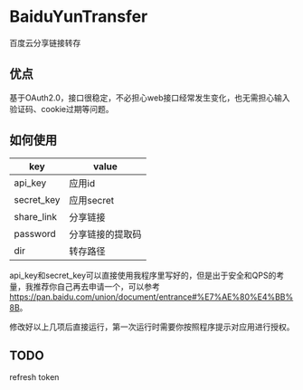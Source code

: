 # BaiduYunTransfer
 百度云分享链接转存

## 优点

基于OAuth2.0，接口很稳定，不必担心web接口经常发生变化，也无需担心输入验证码、cookie过期等问题。

## 如何使用

| key        | value            |
| ---------- | ---------------- |
| api_key    | 应用id           |
| secret_key | 应用secret       |
| share_link | 分享链接         |
| password   | 分享链接的提取码 |
| dir        | 转存路径         |

api_key和secret_key可以直接使用我程序里写好的，但是出于安全和QPS的考量，我推荐你自己再去申请一个，可以参考<https://pan.baidu.com/union/document/entrance#%E7%AE%80%E4%BB%8B>。

修改好以上几项后直接运行，第一次运行时需要你按照程序提示对应用进行授权。

## TODO

refresh token
